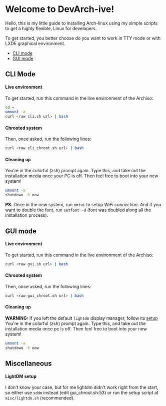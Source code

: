 # Welcome to DevArch-ive!

Hello, this is my little guide to installing Arch-linux using my simple scripts to get a highly flexible, Linux for developers.

To get started, you better choose do you want to work in TTY mode or with LXDE graphical environment.

 - [CLI mode](#cli)
 - [GUI mode](#gui)

## CLI Mode

#### Live environment
To get started, run this command in the live environment of the Archiso:
```bash
cd ~
umount -a
curl <raw cli.sh url> | bash
```

#### Chrooted system
Then, once asked, run the following lines:
```bash
curl <raw cli_chroot.sh url> | bash
```

#### Cleaning up
You're in the colorful (zsh) prompt again. Type this, and take out the installation media once your PC is off. Then feel free to boot into your new system!
```bash
umount -a
shutdown -h now
```

**PS.** Once in the new system, run `nmtui` to setup _WiFi connection_. And if you want to double the font, run `setfont -d` (font was doubled along all the installation process).

## GUI mode

#### Live environment
To get started, run this command in the live environment of the Archiso:
```bash
curl <raw gui.sh url> | bash
```

#### Chrooted system
Then, once asked, run the following lines:
```bash
curl <raw gui_chroot.sh url> | bash
```

#### Cleaning up
**WARNING:** If you left the default `lightdm` display manager, follow its [setup](#lightdm)
You're in the colorful (zsh) prompt again. Type this, and take out the installation media once pc is off. Then feel free to boot into your new system!
```bash
umount -a
shutdown -h now
```

## Miscellaneous

#### LightDM setup

I don't know your case, but for me lightdm didn't work right from the start, so either use `sddm` instead (edit gui_chroot.sh:53) or run the setup script at `misc/lightdm.sh` (recommended).
